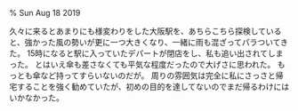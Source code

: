 % Sun Aug 18 2019

久々に来るとあまりにも様変わりをした大阪駅を、あちらこちら探検していると、強かった風の勢いが更に一つ大きくなり、一緒に雨も混ざってパラついてきた。
15時になると駅に入っていたデパートが閉店をし、私も追い出されてしまった。
とはいえ傘も差さなくても平気な程度だったので大げさに思われた。
もっとも傘など持ってすらいないのだが。
周りの雰囲気は完全に私にさっさと帰宅することを強く勧めていたが、初めの目的を達してないのでまだ帰るわけにはいかなかった。

